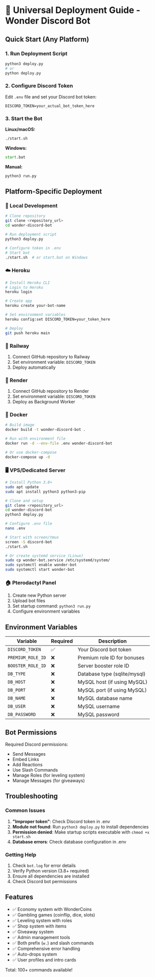 # 🚀 Universal Deployment Guide - Wonder Discord Bot

## Quick Start (Any Platform)

### 1. Run Deployment Script
```bash
python3 deploy.py
# or
python deploy.py
```

### 2. Configure Discord Token
Edit `.env` file and set your Discord bot token:
```env
DISCORD_TOKEN=your_actual_bot_token_here
```

### 3. Start the Bot
**Linux/macOS:**
```bash
./start.sh
```

**Windows:**
```cmd
start.bat
```

**Manual:**
```bash
python3 run.py
```

## Platform-Specific Deployment

### 🔧 Local Development
```bash
# Clone repository
git clone <repository_url>
cd wonder-discord-bot

# Run deployment script
python3 deploy.py

# Configure token in .env
# Start bot
./start.sh  # or start.bat on Windows
```

### ☁️ Heroku
```bash
# Install Heroku CLI
# Login to Heroku
heroku login

# Create app
heroku create your-bot-name

# Set environment variables
heroku config:set DISCORD_TOKEN=your_token_here

# Deploy
git push heroku main
```

### 🚂 Railway
1. Connect GitHub repository to Railway
2. Set environment variable: `DISCORD_TOKEN`
3. Deploy automatically

### 🎨 Render
1. Connect GitHub repository to Render
2. Set environment variable: `DISCORD_TOKEN`
3. Deploy as Background Worker

### 🐳 Docker
```bash
# Build image
docker build -t wonder-discord-bot .

# Run with environment file
docker run -d --env-file .env wonder-discord-bot

# Or use docker-compose
docker-compose up -d
```

### 🖥️ VPS/Dedicated Server
```bash
# Install Python 3.8+
sudo apt update
sudo apt install python3 python3-pip

# Clone and setup
git clone <repository_url>
cd wonder-discord-bot
python3 deploy.py

# Configure .env file
nano .env

# Start with screen/tmux
screen -S discord-bot
./start.sh

# Or create systemd service (Linux)
sudo cp wonder-bot.service /etc/systemd/system/
sudo systemctl enable wonder-bot
sudo systemctl start wonder-bot
```

### 🏠 Pterodactyl Panel
1. Create new Python server
2. Upload bot files
3. Set startup command: `python3 run.py`
4. Configure environment variables

## Environment Variables

| Variable | Required | Description |
|----------|----------|-------------|
| `DISCORD_TOKEN` | ✅ | Your Discord bot token |
| `PREMIUM_ROLE_ID` | ❌ | Premium role ID for bonuses |
| `BOOSTER_ROLE_ID` | ❌ | Server booster role ID |
| `DB_TYPE` | ❌ | Database type (sqlite/mysql) |
| `DB_HOST` | ❌ | MySQL host (if using MySQL) |
| `DB_PORT` | ❌ | MySQL port (if using MySQL) |
| `DB_NAME` | ❌ | MySQL database name |
| `DB_USER` | ❌ | MySQL username |
| `DB_PASSWORD` | ❌ | MySQL password |

## Bot Permissions

Required Discord permissions:
- Send Messages
- Embed Links
- Add Reactions
- Use Slash Commands
- Manage Roles (for leveling system)
- Manage Messages (for giveaways)

## Troubleshooting

### Common Issues
1. **"Improper token"**: Check Discord token in .env
2. **Module not found**: Run `python3 deploy.py` to install dependencies
3. **Permission denied**: Make startup scripts executable with `chmod +x start.sh`
4. **Database errors**: Check database configuration in .env

### Getting Help
1. Check `bot.log` for error details
2. Verify Python version (3.8+ required)
3. Ensure all dependencies are installed
4. Check Discord bot permissions

## Features
- ✅ Economy system with WonderCoins
- ✅ Gambling games (coinflip, dice, slots)
- ✅ Leveling system with roles
- ✅ Shop system with items
- ✅ Giveaway system
- ✅ Admin management tools
- ✅ Both prefix (`w.`) and slash commands
- ✅ Comprehensive error handling
- ✅ Auto-drops system
- ✅ User profiles and intro cards

Total: 100+ commands available!
